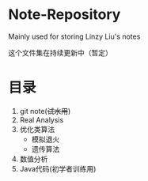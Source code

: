 # Note-Repository
Mainly used for storing Linzy Liu's notes

这个文件集在持续更新中（暂定）

# 目录

1. git note(~~试水用~~)
2. Real Analysis
3. 优化类算法
   * 模拟退火
   * 遗传算法
4. 数值分析
5. Java代码(初学者训练用)
